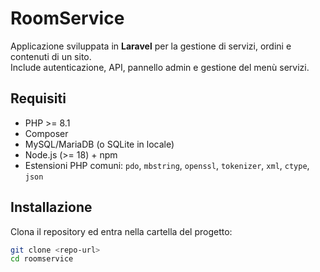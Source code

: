 # RoomService

Applicazione sviluppata in **Laravel** per la gestione di servizi, ordini e contenuti di un sito.  
Include autenticazione, API, pannello admin e gestione del menù servizi.

## Requisiti

- PHP >= 8.1
- Composer
- MySQL/MariaDB (o SQLite in locale)
- Node.js (>= 18) + npm
- Estensioni PHP comuni: `pdo`, `mbstring`, `openssl`, `tokenizer`, `xml`, `ctype`, `json`

## Installazione

Clona il repository ed entra nella cartella del progetto:

```bash
git clone <repo-url>
cd roomservice
```
